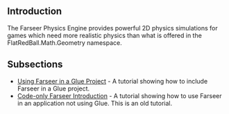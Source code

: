## Introduction

The Farseer Physics Engine provides powerful 2D physics simulations for games which need more realistic physics than what is offered in the FlatRedBall.Math.Geometry namespace.

## Subsections

-   [Using Farseer in a Glue Project](/documentation/tutorials/flatredballxna-farseer/using-farseer-in-a-glue-project.md) - A tutorial showing how to include Farseer in a Glue project.
-   [Code-only Farseer Introduction](/documentation/tutorials/flatredballxna-farseer/code-only-farseer-introduction.md) - A tutorial showing how to use Farseer in an application not using Glue. This is an old tutorial.

 
